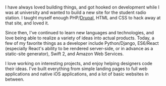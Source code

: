 I have always loved building things, and got hooked on development while I was at university and wanted to build a new site for the student radio station. I taught myself enough PHP/[Drupal](https://www.drupal.com/), HTML and CSS to hack away at that site, and loved it.

Since then, I've continued to learn new languages and technologies, and love being able to realize a variety of ideas into actual products. Today, a few of my favorite things as a developer include Python/Django, ES6/React (especially React's ability to be rendered server-side, or in advance as a static-site generator), Swift 2, and Amazon Web Services.

I love working on interesting projects, and enjoy helping designers code their ideas. I've built everything from simple landing pages to full web applications and native iOS applications, and a lot of basic websites in between.
